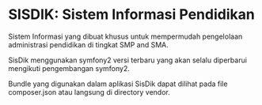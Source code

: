 SISDIK: Sistem Informasi Pendidikan
========================

Sistem Informasi yang dibuat khusus untuk mempermudah pengelolaan
administrasi pendidikan di tingkat SMP and SMA.

SisDik menggunakan symfony2 versi terbaru yang akan selalu
diperbarui mengikuti pengembangan symfony2.

Bundle yang digunakan dalam aplikasi SisDik dapat dilihat pada
file composer.json atau langsung di directory vendor.

